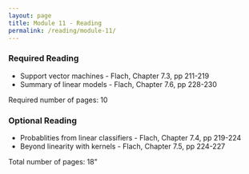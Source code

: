 ```yaml
---
layout: page
title: Module 11 - Reading
permalink: /reading/module-11/
---
```

### Required Reading ###
- Support vector machines - Flach, Chapter 7.3, pp 211-219
- Summary of linear models - Flach, Chapter 7.6, pp 228-230

Required number of pages: 10

### Optional Reading ###
- Probablities from linear classifiers - Flach, Chapter 7.4, pp 219-224
- Beyond linearity with kernels - Flach, Chapter 7.5, pp 224-227

Total number of pages: 18"
